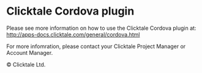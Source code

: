 # Clicktale Cordova plugin

Please see more information on how to use the Clicktale Cordova plugin at: http://apps-docs.clicktale.com/general/cordova.html

For more infomration, please contact your Clicktale Project Manager or Account Manager.

© Clicktale Ltd.
